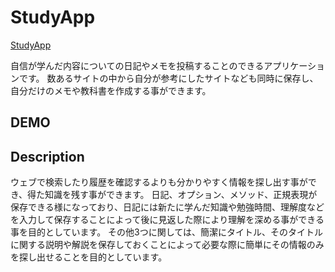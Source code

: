
# StudyApp

[StudyApp](https://study-diary-app.herokuapp.com/)

自信が学んだ内容についての日記やメモを投稿することのできるアプリケーションです。
数あるサイトの中から自分が参考にしたサイトなども同時に保存し、自分だけのメモや教科書を作成する事ができます。

## DEMO


## Description

ウェブで検索したり履歴を確認するよりも分かりやすく情報を探し出す事ができ、得た知識を残す事ができます。
日記、オプション、メソッド、正規表現が保存できる様になっており、日記には新たに学んだ知識や勉強時間、理解度などを入力して保存することによって後に見返した際により理解を深める事ができる事を目的としています。
その他3つに関しては、簡潔にタイトル、そのタイトルに関する説明や解説を保存しておくことによって必要な際に簡単にその情報のみを探し出せることを目的としています。
